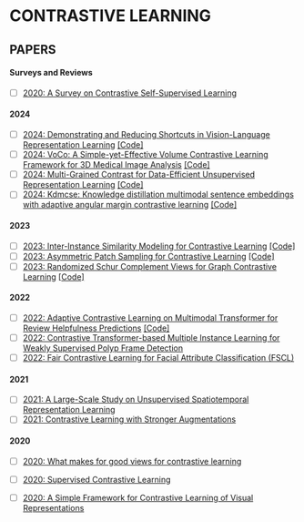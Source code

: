 # CONTRASTIVE LEARNING

## PAPERS

#### Surveys and Reviews

- [ ] [2020: A Survey on Contrastive Self-Supervised Learning](https://arxiv.org/abs/2011.00362)


#### 2024
- [ ] [2024: Demonstrating and Reducing Shortcuts in Vision-Language Representation Learning](https://arxiv.org/abs/2402.17510) [[Code]](https://github.com/MauritsBleeker/svl-framework)
- [ ] [2024: VoCo: A Simple-yet-Effective Volume Contrastive Learning Framework for 3D Medical Image Analysis](https://arxiv.org/abs/2402.17300) [[Code]](https://github.com/Luffy03/VoCo)
- [ ] [2024: Multi-Grained Contrast for Data-Efficient Unsupervised Representation Learning](https://arxiv.org/abs/2407.02014) [[Code]](https://github.com/visresearch/mgc)
- [ ] [2024: Kdmcse: Knowledge distillation multimodal sentence embeddings with adaptive angular margin contrastive learning](https://arxiv.org/abs/2403.17486) [[Code]](https://github.com/duyngtr16061999/kdmcse)

#### 2023
- [ ] [2023: Inter-Instance Similarity Modeling for Contrastive Learning](https://arxiv.org/abs/2306.12243) [[Code]](https://github.com/visresearch/patchmix)
- [ ] [2023: Asymmetric Patch Sampling for Contrastive Learning](https://arxiv.org/abs/2306.02854) [[Code]](https://github.com/visresearch/aps)
- [ ] [2023: Randomized Schur Complement Views for Graph Contrastive Learning](https://arxiv.org/abs/2306.04004) [[Code]](https://github.com/kvignesh1420/rlap)

#### 2022
- [ ] [2022: Adaptive Contrastive Learning on Multimodal Transformer for Review Helpfulness Predictions](https://arxiv.org/abs/2211.03524) [[Code]](https://github.com/nguyentthong/adaptive_contrastive_mrhp)
- [ ] [2022: Contrastive Transformer-based Multiple Instance Learning for Weakly Supervised Polyp Frame Detection](https://arxiv.org/abs/2203.12121)
- [ ] [2022: Fair Contrastive Learning for Facial Attribute Classification (FSCL)](https://arxiv.org/abs/2203.16209)

#### 2021
- [ ] [2021: A Large-Scale Study on Unsupervised Spatiotemporal Representation Learning](https://arxiv.org/abs/2104.14558)
- [ ] [2021: Contrastive Learning with Stronger Augmentations](https://arxiv.org/abs/2104.07713v1)

#### 2020

- [ ] [2020: What makes for good views for contrastive learning](https://arxiv.org/abs/2005.10243v1)
- [ ] [2020: Supervised Contrastive Learning](https://arxiv.org/abs/2004.11362v1)
- [ ] [2020: A Simple Framework for Contrastive Learning of Visual Representations](https://arxiv.org/pdf/2002.05709.pdf)

